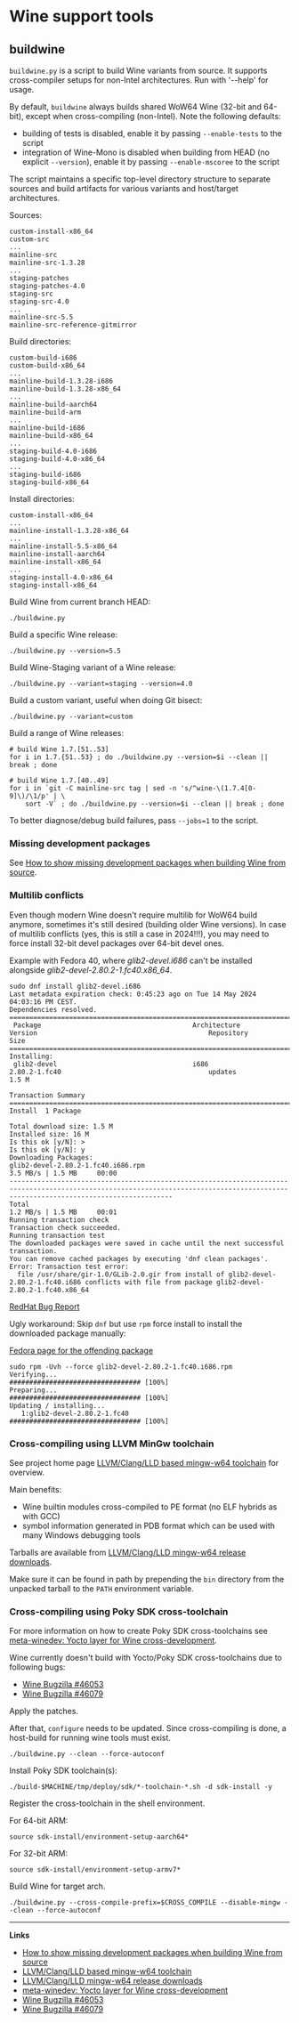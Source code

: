# Wine support tools

## buildwine

`buildwine.py` is a script to build Wine variants from source. It supports cross-compiler setups for
non-Intel architectures. Run with '--help' for usage.

By default, `buildwine` always builds shared WoW64 Wine (32-bit and 64-bit), except when cross-compiling (non-Intel).
Note the following defaults:

* building of tests is disabled, enable it by passing `--enable-tests` to the script
* integration of Wine-Mono is disabled when building from HEAD (no explicit `--version`), enable it by passing `--enable-mscoree` to the script

The script maintains a specific top-level directory structure to separate sources and build artifacts for various variants and host/target architectures.

Sources:

```console
custom-install-x86_64
custom-src
...
mainline-src
mainline-src-1.3.28
...
staging-patches
staging-patches-4.0
staging-src
staging-src-4.0
...
mainline-src-5.5
mainline-src-reference-gitmirror
```

Build directories:

```console
custom-build-i686
custom-build-x86_64
...
mainline-build-1.3.28-i686
mainline-build-1.3.28-x86_64
...
mainline-build-aarch64
mainline-build-arm
...
mainline-build-i686
mainline-build-x86_64
...
staging-build-4.0-i686
staging-build-4.0-x86_64
...
staging-build-i686
staging-build-x86_64
```

Install directories:

```console
custom-install-x86_64
...
mainline-install-1.3.28-x86_64
...
mainline-install-5.5-x86_64
mainline-install-aarch64
mainline-install-x86_64
...
staging-install-4.0-x86_64
staging-install-x86_64
```

Build Wine from current branch HEAD:

```shell
./buildwine.py
```

Build a specific Wine release:

```shell
./buildwine.py --version=5.5
```

Build Wine-Staging variant of a Wine release:

```shell
./buildwine.py --variant=staging --version=4.0
```

Build a custom variant, useful when doing Git bisect:

```shell
./buildwine.py --variant=custom
```

Build a range of Wine releases:

```shell
# build Wine 1.7.[51..53]
for i in 1.7.{51..53} ; do ./buildwine.py --version=$i --clean || break ; done

# build Wine 1.7.[40..49]
for i in `git -C mainline-src tag | sed -n 's/^wine-\(1.7.4[0-9]\)/\1/p' | \
    sort -V` ; do ./buildwine.py --version=$i --clean || break ; done
```

To better diagnose/debug build failures, pass `--jobs=1` to the script.

### Missing development packages

See [How to show missing development packages when building Wine from source][1].

### Multilib conflicts

Even though modern Wine doesn't require multilib for WoW64 build anymore, sometimes it's still desired (building older Wine versions).
In case of multilib conflicts (yes, this is still a case in 2024!!!), you may need to force install 32-bit devel packages over 64-bit devel ones.

Example with Fedora 40, where *glib2-devel.i686* can't be installed alongside *glib2-devel-2.80.2-1.fc40.x86_64*.

```shell
sudo dnf install glib2-devel.i686
Last metadata expiration check: 0:45:23 ago on Tue 14 May 2024 04:03:16 PM CEST.
Dependencies resolved.
=====================================================================================================================================================================================
 Package                                      Architecture                          Version                                           Repository                                Size
=====================================================================================================================================================================================
Installing:
 glib2-devel                                  i686                                  2.80.2-1.fc40                                     updates                                  1.5 M

Transaction Summary
=====================================================================================================================================================================================
Install  1 Package

Total download size: 1.5 M
Installed size: 16 M
Is this ok [y/N]: >
Is this ok [y/N]: y
Downloading Packages:
glib2-devel-2.80.2-1.fc40.i686.rpm                                                                                                                   3.5 MB/s | 1.5 MB     00:00    
-------------------------------------------------------------------------------------------------------------------------------------------------------------------------------------
Total                                                                                                                                                1.2 MB/s | 1.5 MB     00:01     
Running transaction check
Transaction check succeeded.
Running transaction test
The downloaded packages were saved in cache until the next successful transaction.
You can remove cached packages by executing 'dnf clean packages'.
Error: Transaction test error:
  file /usr/share/gir-1.0/GLib-2.0.gir from install of glib2-devel-2.80.2-1.fc40.i686 conflicts with file from package glib2-devel-2.80.2-1.fc40.x86_64
```

[RedHat Bug Report](https://bugzilla.redhat.com/show_bug.cgi?id=2279197)

Ugly workaround: Skip `dnf` but use `rpm` force install to install the downloaded package manually:

[Fedora page for the offending package](https://fedora.pkgs.org/40/fedora-updates-x86_64/glib2-devel-2.80.2-1.fc40.i686.rpm.html)

```shell
sudo rpm -Uvh --force glib2-devel-2.80.2-1.fc40.i686.rpm 
Verifying...                          ################################# [100%]
Preparing...                          ################################# [100%]
Updating / installing...
   1:glib2-devel-2.80.2-1.fc40        ################################# [100%]
```

### Cross-compiling using LLVM MinGw toolchain

See project home page [LLVM/Clang/LLD based mingw-w64 toolchain][2] for overview.

Main benefits:

* Wine builtin modules cross-compiled to PE format (no ELF hybrids as with GCC)
* symbol information generated in PDB format which can be used with many Windows debugging tools

Tarballs are available from [LLVM/Clang/LLD mingw-w64 release downloads][3].

Make sure it can be found in path by prepending the `bin` directory from the unpacked tarball to the `PATH` environment variable.

### Cross-compiling using Poky SDK cross-toolchain

For more information on how to create Poky SDK cross-toolchains see [meta-winedev: Yocto layer for Wine cross-development][4].

Wine currently doesn't build with Yocto/Poky SDK cross-toolchains due to following bugs:

* [Wine Bugzilla #46053][5]
* [Wine Bugzilla #46079][6]

Apply the patches.

After that, `configure` needs to be updated. Since cross-compiling is done, a host-build for running wine tools must exist.

```shell
./buildwine.py --clean --force-autoconf
```

Install Poky SDK toolchain(s):

```shell
./build-$MACHINE/tmp/deploy/sdk/*-toolchain-*.sh -d sdk-install -y
```

Register the cross-toolchain in the shell environment.

For 64-bit ARM:

```shell
source sdk-install/environment-setup-aarch64*
```

For 32-bit ARM:

```shell
source sdk-install/environment-setup-armv7*
```

Build Wine for target arch.

```shell
./buildwine.py --cross-compile-prefix=$CROSS_COMPILE --disable-mingw --clean --force-autoconf
```

---

**Links**

* [How to show missing development packages when building Wine from source][1]
* [LLVM/Clang/LLD based mingw-w64 toolchain][2]
* [LLVM/Clang/LLD mingw-w64 release downloads][3]
* [meta-winedev: Yocto layer for Wine cross-development][4]
* [Wine Bugzilla #46053][5]
* [Wine Bugzilla #46079][6]

[//]: # (invisible, for link references)
[1]: https://gist.github.com/rmi1974/f4393f5df3e34dc8cae35e2974fd9cda
[2]: https://github.com/mstorsjo/llvm-mingw
[3]: https://github.com/mstorsjo/llvm-mingw/releases
[4]: https://github.com/rmi1974/meta-winedev
[5]: https://bugs.winehq.org/show_bug.cgi?id=46053
[6]: https://bugs.winehq.org/show_bug.cgi?id=46079
